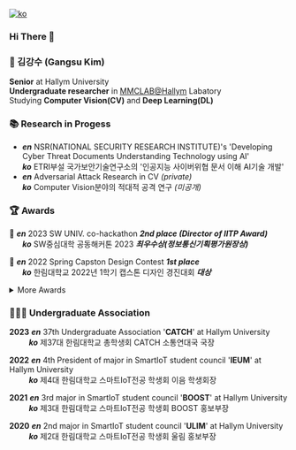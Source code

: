 [![ko](https://img.shields.io/badge/lang-ko-green.svg)](https://github.com/GangsuKim/GangsuKim/blob/main/README.ko.md)
### Hi There 👋

### 👨 김강수 (Gangsu Kim)
**Senior** at Hallym University  
**Undergraduate researcher** in [MMCLAB@Hallym](https://sites.google.com/view/juhouhallym/home) Labatory  
Studying **Computer Vision(CV)** and **Deep Learning(DL)**

### 📚 Research in Progess
 - ***en*** NSR(NATIONAL SECURITY RESEARCH INSTITUTE)'s 'Developing Cyber Threat Documents Understanding Technology using AI'  
   ***ko*** ETRI부설 국가보안기술연구소의 '인공지능 사이버위협 문서 이해 AI기술 개발'
- ***en*** Adversarial Attack Research in CV *(private)*  
   ***ko*** Computer Vision분야의 적대적 공격 연구 *(미공개)*

### 🏆 Awards
🥈 ***en*** 2023 SW UNIV. co-hackathon ***2nd place (Director of IITP Award)***  
&nbsp;&nbsp;&nbsp;&nbsp;&nbsp; ***ko*** SW중심대학 공동해커톤 2023 ***최우수상(정보통신기획평가원장상)***  

🥇 ***en*** 2022 Spring Capston Design Contest ***1st place***  
&nbsp;&nbsp;&nbsp;&nbsp;&nbsp; ***ko*** 한림대학교 2022년 1학기 캡스톤 디자인 경진대회 ***대상***  
<details>
<summary>More Awards</summary>

> 🥇 ***en*** Hallym University 2022 Department of Software. IDEA Part competition ***1st place***    
> &nbsp;&nbsp;&nbsp;&nbsp;&nbsp; ***ko*** 한림대학교 2022 SW학부 서공제 아이디어 부문 ***금상*** 
>
> 🥇 ***en*** 2022 Spring Capston Design Contest ***1st place***  
&nbsp;&nbsp;&nbsp;&nbsp;&nbsp; ***ko*** 한림대학교 2022년 1학기 캡스톤 디자인 경진대회 ***대상***  
> 
> 🥇 ***en*** Hallym University 2022 Spring Capston Design Contest ***1st place***  
&nbsp;&nbsp;&nbsp;&nbsp;&nbsp; ***ko*** 한림대학교 2022 SW학부 서공제 아이디어 부문 ***금상***  
> 
> 🥉 ***en*** Hallym University 2022 SW Week Future Technology Patent Idea Contest ***3rd place***  
&nbsp;&nbsp;&nbsp;&nbsp;&nbsp; ***ko*** 2022 SW Week 미래기술 특허 아이디어 경진대회 ***동상***  
> 
> 🥇 ***en*** Hallym University 2021 SW Week GitHub Resume Contest Hackathon ***1st place***  
&nbsp;&nbsp;&nbsp;&nbsp;&nbsp; ***ko*** 한림대학교 2021 SW Week GitHub 이력서 콘테스트 해커톤 ***금상***  
> 
> 🥈 ***en*** Hallym University 2021 SW Week UI/UX Design Contest ***2nd place***  
&nbsp;&nbsp;&nbsp;&nbsp;&nbsp; ***ko*** 한림대학교 2021 SW Week UI/UX 설계안 공모전 ***은상***  
</details>

### 🧑‍🤝‍🧑 Undergraduate Association
**2023** ***en*** 37th Undergraduate Association '**CATCH**' at Hallym University     
&nbsp;&nbsp;&nbsp;&nbsp;&nbsp;&nbsp;&nbsp;&nbsp; ***ko*** 제37대 한림대학교 총학생회 CATCH 소통연대국 국장  

**2022** ***en*** 4th President of major in SmartIoT student council '**IEUM**' at Hallym University  
&nbsp;&nbsp;&nbsp;&nbsp;&nbsp;&nbsp;&nbsp;&nbsp; ***ko*** 제4대 한림대학교 스마트IoT전공 학생회 이음 학생회장  

**2021** ***en*** 3rd major in SmartIoT student council '**BOOST**' at Hallym University  
&nbsp;&nbsp;&nbsp;&nbsp;&nbsp;&nbsp;&nbsp;&nbsp; ***ko*** 제3대 한림대학교 스마트IoT전공 학생회 BOOST 홍보부장  

**2020** ***en*** 2nd major in SmartIoT student council '**ULIM**' at Hallym University   
&nbsp;&nbsp;&nbsp;&nbsp;&nbsp;&nbsp;&nbsp;&nbsp; ***ko*** 제2대 한림대학교 스마트IoT전공 학생회 울림 홍보부장  
